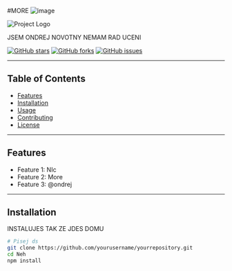 #MORE
![image](https://github.com/novotny13/WAV/assets/90974926/ec1e2062-8994-40b8-a06d-92f2bfb40029)

![Project Logo](https://preview.redd.it/gorlock-the-destroyer-v0-872degczez6b1.png)

JSEM ONDREJ NOVOTNY NEMAM RAD UCENI

[![GitHub stars](https://img.shields.io/github/stars/yourusername/yourrepository)](https://github.com/yourusername/yourrepository/stargazers)
[![GitHub forks](https://img.shields.io/github/forks/yourusername/yourrepository)](https://github.com/yourusername/yourrepository/network)
[![GitHub issues](https://img.shields.io/github/issues/yourusername/yourrepository)](https://github.com/yourusername/yourrepository/issues)

---

## Table of Contents

- [Features](#features)
- [Installation](#installation)
- [Usage](#usage)
- [Contributing](#contributing)
- [License](#license)

---

## Features

- Feature 1: NIc
- Feature 2: More
- Feature 3: @ondrej

---

## Installation

INSTALUJES TAK ZE JDES DOMU

```bash
# Pisej ds
git clone https://github.com/yourusername/yourrepository.git
cd Neh
npm install
